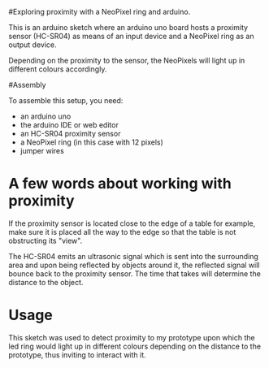 #Exploring proximity with a NeoPixel ring and arduino.

This is an arduino sketch where an arduino uno board hosts a proximity sensor (HC-SR04) as means of an input device and a NeoPixel ring as an output device.

Depending on the proximity to the sensor, the NeoPixels will light up in different colours accordingly.

#Assembly

To assemble this setup, you need:
- an arduino uno
- the arduino IDE or web editor
- an HC-SR04 proximity sensor
- a NeoPixel ring (in this case with 12 pixels)
- jumper wires

# A few words about working with proximity
If the proximity sensor is located close to the edge of a table for example, make sure it is placed all the way to the edge so that the table is not obstructing its "view".

The HC-SR04 emits an ultrasonic signal which is sent into the surrounding area and upon being reflected by objects around it, the reflected signal will bounce back to the proximity sensor.
The time that takes will determine the distance to the object.

# Usage
This sketch was used to detect proximity to my prototype upon which the led ring would light up in different colours depending on the distance to the prototype, thus inviting to interact with it.
